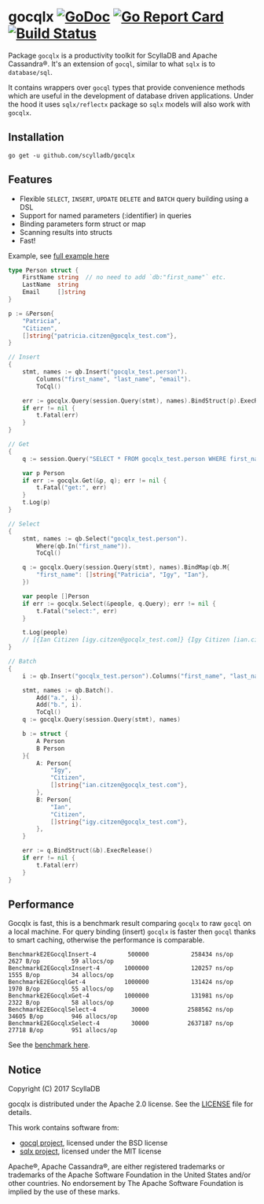 # gocqlx [![GoDoc](http://img.shields.io/badge/go-documentation-blue.svg?style=flat-square)](http://godoc.org/github.com/scylladb/gocqlx) [![Go Report Card](https://goreportcard.com/badge/github.com/scylladb/gocqlx)](https://goreportcard.com/report/github.com/scylladb/gocqlx) [![Build Status](https://travis-ci.org/scylladb/gocqlx.svg?branch=master)](https://travis-ci.org/scylladb/gocqlx)

Package `gocqlx` is a productivity toolkit for ScyllaDB and Apache Cassandra®. 
It's an extension of `gocql`, similar to what `sqlx` is to `database/sql`.

It contains wrappers over `gocql` types that provide convenience methods which
are useful in the development of database driven applications. Under the
hood it uses `sqlx/reflectx` package so `sqlx` models will also work with `gocqlx`.

## Installation

    go get -u github.com/scylladb/gocqlx

## Features

* Flexible `SELECT`, `INSERT`, `UPDATE` `DELETE` and `BATCH` query building using a DSL
* Support for named parameters (:identifier) in queries
* Binding parameters form struct or map
* Scanning results into structs
* Fast!

Example, see [full example here](https://github.com/scylladb/gocqlx/blob/master/example_test.go)

```go
type Person struct {
	FirstName string  // no need to add `db:"first_name"` etc.
	LastName  string
	Email     []string
}

p := &Person{
	"Patricia",
	"Citizen",
	[]string{"patricia.citzen@gocqlx_test.com"},
}

// Insert
{
    stmt, names := qb.Insert("gocqlx_test.person").
        Columns("first_name", "last_name", "email").
        ToCql()

    err := gocqlx.Query(session.Query(stmt), names).BindStruct(p).ExecRelease()
    if err != nil {
        t.Fatal(err)
    }
}

// Get
{
    q := session.Query("SELECT * FROM gocqlx_test.person WHERE first_name=?", "Patricia")

    var p Person
    if err := gocqlx.Get(&p, q); err != nil {
        t.Fatal("get:", err)
    }
    t.Log(p)
}

// Select
{
    stmt, names := qb.Select("gocqlx_test.person").
        Where(qb.In("first_name")).
        ToCql()

    q := gocqlx.Query(session.Query(stmt), names).BindMap(qb.M{
        "first_name": []string{"Patricia", "Igy", "Ian"},
    })

    var people []Person
    if err := gocqlx.Select(&people, q.Query); err != nil {
        t.Fatal("select:", err)
    }

    t.Log(people)
    // [{Ian Citizen [igy.citzen@gocqlx_test.com]} {Igy Citizen [ian.citzen@gocqlx_test.com]} {Patricia Citizen [patricia.citzen@gocqlx_test.com patricia1.citzen@gocqlx_test.com]}]
}

// Batch
{
    i := qb.Insert("gocqlx_test.person").Columns("first_name", "last_name", "email")

    stmt, names := qb.Batch().
        Add("a.", i).
        Add("b.", i).
        ToCql()
    q := gocqlx.Query(session.Query(stmt), names)

    b := struct {
        A Person
        B Person
    }{
        A: Person{
            "Igy",
            "Citizen",
            []string{"ian.citzen@gocqlx_test.com"},
        },
        B: Person{
            "Ian",
            "Citizen",
            []string{"igy.citzen@gocqlx_test.com"},
        },
    }

    err := q.BindStruct(&b).ExecRelease()
    if err != nil {
        t.Fatal(err)
    }
}
```

## Performance

Gocqlx is fast, this is a benchmark result comparing `gocqlx` to raw `gocql` 
on a local machine. For query binding (insert) `gocqlx` is faster then `gocql` 
thanks to smart caching, otherwise the performance is comparable.

```
BenchmarkE2EGocqlInsert-4         500000            258434 ns/op            2627 B/op         59 allocs/op
BenchmarkE2EGocqlxInsert-4       1000000            120257 ns/op            1555 B/op         34 allocs/op
BenchmarkE2EGocqlGet-4           1000000            131424 ns/op            1970 B/op         55 allocs/op
BenchmarkE2EGocqlxGet-4          1000000            131981 ns/op            2322 B/op         58 allocs/op
BenchmarkE2EGocqlSelect-4          30000           2588562 ns/op           34605 B/op        946 allocs/op
BenchmarkE2EGocqlxSelect-4         30000           2637187 ns/op           27718 B/op        951 allocs/op
```

See the [benchmark here](https://github.com/scylladb/gocqlx/blob/master/benchmark_test.go).

## Notice

Copyright (C) 2017 ScyllaDB

gocqlx is distributed under the Apache 2.0 license. See the [LICENSE](https://github.com/scylladb/gocqlx/blob/master/LICENSE) file for details.

This work contains software from:

* [gocql project](https://github.com/gocql/gocql), licensed under the BSD license
* [sqlx project](https://github.com/jmoiron/sqlx), licensed under the MIT license

Apache®, Apache Cassandra®,  are either registered trademarks or trademarks of 
the Apache Software Foundation in the United States and/or other countries. 
No endorsement by The Apache Software Foundation is implied by the use of these marks.